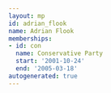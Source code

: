 ```yaml
---
layout: mp
id: adrian_flook
name: Adrian Flook
memberships:
- id: con
  name: Conservative Party
  start: '2001-10-24'
  end: '2005-03-18'
autogenerated: true
---
```

